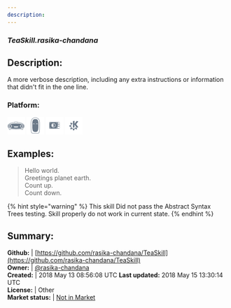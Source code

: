 ```yaml
---
description: 
---
```


### _TeaSkill.rasika-chandana_  
## Description:  
A more verbose description, including any extra instructions or
information that didn't fit in the one line.  
### Platform:  
 ![Mark I](../.gitbook/assets/mark-1-icon.png)  ![Mark II](../.gitbook/assets/mark-2-icon.png)  ![Picroft](../.gitbook/assets/picroft-icon.png)  ![plasmoid](../.gitbook/assets/kde.png)   
  
## Examples:  
> Hello world.  
> Greetings planet earth.  
> Count up.  
> Count down.  
  
{% hint style="warning" %}
This skill Did not pass the Abstract Syntax Trees testing. Skill properly do not work in current state.
{% endhint %}
  
## Summary:  
**Github:** | [https://github.com/rasika-chandana/TeaSkill](https://github.com/rasika-chandana/TeaSkill)  
**Owner:** | [@rasika-chandana](https://github.com/rasika-chandana)  
**Created:** | 2018 May 13 08:56:08 UTC  **Last updated:** 2018 May 15 13:30:14 UTC  
**License:** | Other  
**Market status:** | [Not in Market](https://market.mycroft.ai/skill/)  

